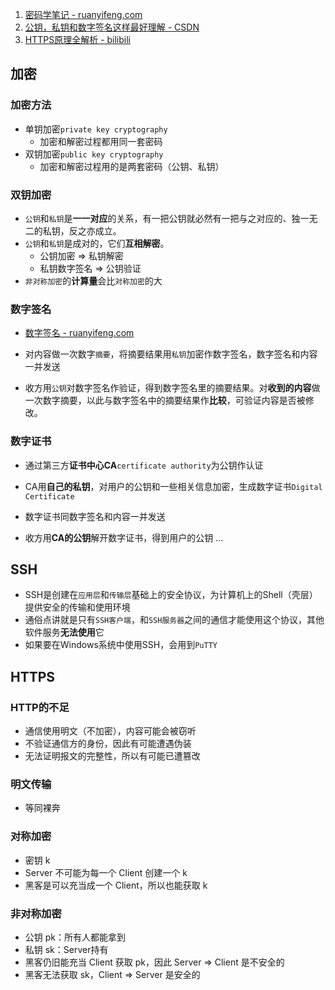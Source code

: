 1. [密码学笔记 - ruanyifeng.com](http://www.ruanyifeng.com/blog/2006/12/notes_on_cryptography.html)
2. [公钥，私钥和数字签名这样最好理解 - CSDN](https://blog.csdn.net/21aspnet/article/details/7249401)
3. [HTTPS原理全解析 - bilibili](https://www.bilibili.com/video/BV1w4411m7GL)

## 加密

### 加密方法

- 单钥加密`private key cryptography`
  - 加密和解密过程都用同一套密码
- 双钥加密`public key cryptography`
  - 加密和解密过程用的是两套密码（公钥、私钥）

### 双钥加密

- `公钥`和`私钥`是**一一对应**的关系，有一把公钥就必然有一把与之对应的、独一无二的私钥，反之亦成立。
- `公钥`和`私钥`是成对的，它们**互相解密**。
  - 公钥加密 => 私钥解密
  - 私钥数字签名 => 公钥验证
- `非对称加密`的**计算量**会比`对称加密`的大

### 数字签名

- [数字签名 - ruanyifeng.com](http://www.ruanyifeng.com/blog/2011/08/what_is_a_digital_signature.html)

- 对内容做一次数字`摘要`，将摘要结果用`私钥`加密作数字签名，数字签名和内容一并发送
- 收方用`公钥`对数字签名作验证，得到数字签名里的摘要结果。对**收到的内容**做一次数字摘要，以此与数字签名中的摘要结果作**比较**，可验证内容是否被修改。

### 数字证书

- 通过第三方**证书中心CA**`certificate authority`为公钥作认证
- CA用**自己的私钥**，对用户的公钥和一些相关信息加密，生成数字证书`Digital Certificate`

- 数字证书同数字签名和内容一并发送
- 收方用**CA的公钥**解开数字证书，得到用户的公钥 ...

## SSH

- SSH是创建在`应用层`和`传输层`基础上的安全协议，为计算机上的Shell（壳层）提供安全的传输和使用环境
- 通俗点讲就是只有`SSH客户端`，和`SSH服务器`之间的通信才能使用这个协议，其他软件服务**无法使用**它
- 如果要在Windows系统中使用SSH，会用到`PuTTY`

## HTTPS

### HTTP的不足

- 通信使用明文（不加密），内容可能会被窃听
- 不验证通信方的身份，因此有可能遭遇伪装
- 无法证明报文的完整性，所以有可能已遭篡改

### 明文传输

- 等同裸奔

### 对称加密

- 密钥 k
- Server 不可能为每一个 Client 创建一个 k
- 黑客是可以充当成一个 Client，所以也能获取 k

### 非对称加密

- 公钥 pk：所有人都能拿到
- 私钥 sk：Server持有
- 黑客仍旧能充当 Client 获取 pk，因此 Server => Client 是不安全的
- 黑客无法获取 sk，Client => Server 是安全的